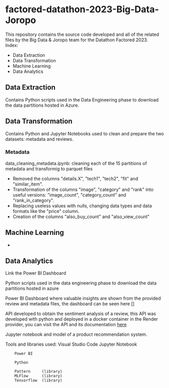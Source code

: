 # factored-datathon-2023-Big-Data-Joropo
This repository contains the source code developed and all of the related files by the Big Data & Joropo team for the Datathon Factored 2023. <br />
Index:
- Data Extraction
- Data Transformation
- Machine Learning
- Data Analytics

## Data Extraction
Contains Python scripts used in the Data Engineering phase to download the data partitions hosted in Azure.

## Data Transformation
Contains Python and Jupyter Notebooks used to clean and prepare the two datasets: metadata and reviews.

### Metadata
data_cleaning_metadata.ipynb: cleaning each of the 15 partitions of metadata and transformig to parquet files
- Removed the columns "details.X", "tech1", "tech2", "fit" and "similar_item".
- Transformation of the columns "image", "category" and "rank" into useful versions: "image_count", "category_count" and "rank_in_category".
- Replacing useless values with nulls, changing data types and data formats like the "price" column.
- Creation of the columns "also_buy_count" and "also_view_count"


## Machine Learning
-

## Data Analytics
Link the Power BI Dashboard

Python scripts used in the data engineering phase to download the data partitions hosted in azure

Power BI Dashboard where valuable insights are shown from the provided review and metadata files, the dashboard can be seen here []

API developed to obtain the sentiment analysis of a review, this API was developed with python and deployed in a docker container in the Render provider, you can visit the API and its documentation [here](https://joropo-factored.onrender.com/docs)

Jupyter notebook and model of a product recommendation system.

Tools and libraries used:
        Visual Studio Code
        Jupyter Notebook

        Power BI

        Python

        Pattern     (library)
        MLFlow      (library)
        Tensorflow  (library)

